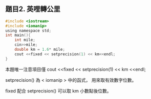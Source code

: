 題目2. 英哩轉公里
---
```C
#include <iostream>
#include <iomanip>
using namespace std;
int main(){
    int mile;
    cin>>mile;
    double km = 1.6* mile;
    cout <<fixed << setprecision(1) << km<<endl;
}
```
本題唯一注意項目僅
cout <<fixed << setprecision(1) << km <<endl;

setprecision() 為 < iomanip > 中的函式，
用來取有效數字位數。

fixed 配合 setprecision() 可以取 km 小數點後位數。
